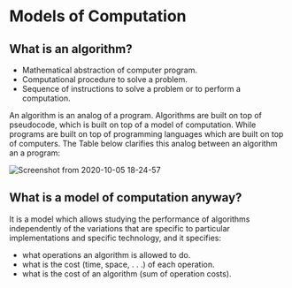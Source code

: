 # Models of Computation

## What is an **algorithm**?

- Mathematical abstraction of computer program.
- Computational procedure to solve a problem.
- Sequence of instructions to solve a problem or to perform a computation.

An algorithm is an analog of a program. Algorithms are built on top of pseudocode, which is built on top of a model of computation.
While programs are built on top of programming languages which are built on top of computers. The Table below clarifies this analog between an algorithm an a program:

![Screenshot from 2020-10-05 18-24-57](https://user-images.githubusercontent.com/50768052/95099063-1eb9fb00-0738-11eb-8efa-0916db948033.png)

## What is a model of computation anyway?

It is a model which allows studying the performance of algorithms independently of the variations that are specific to particular implementations and specific technology, and it specifies:

- what operations an algorithm is allowed to do.
- what is the cost (time, space, . . .) of each operation.
- what is the cost of an algorithm (sum of operation costs).
